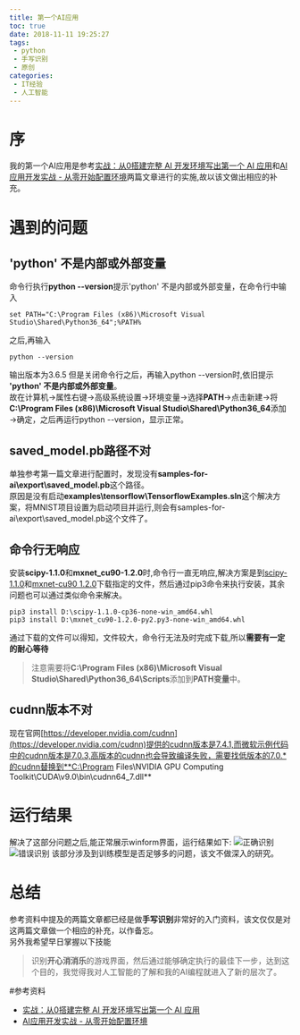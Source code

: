 ```yaml
---
title: 第一个AI应用
toc: true
date: 2018-11-11 19:25:27
tags:
 - python
 - 手写识别
 - 原创
categories:
 - IT经验
 - 人工智能
---
```

# 序

我的第一个AI应用是参考[实战：从0搭建完整 AI 开发环境写出第一个 AI 应用](https://cloud.tencent.com/developer/article/1348205)和[AI应用开发实战 - 从零开始配置环境](http://www.cnblogs.com/ms-uap/p/9123033.html)两篇文章进行的实施,故以该文做出相应的补充。

# 遇到的问题

## 'python' 不是内部或外部变量
命令行执行**python --version**提示'python' 不是内部或外部变量，在命令行中输入
```
set PATH="C:\Program Files (x86)\Microsoft Visual Studio\Shared\Python36_64";%PATH%
```
之后,再输入
```
python --version
```
输出版本为3.6.5
但是关闭命令行之后，再输入python --version时,依旧提示 **'python' 不是内部或外部变量**。  
故在计算机→属性右键→高级系统设置→环境变量→选择**PATH**→点击新建→将**C:\Program Files (x86)\Microsoft Visual Studio\Shared\Python36_64**添加→确定，之后再运行python --version，显示正常。

## saved_model.pb路径不对
单独参考第一篇文章进行配置时，发现没有**samples-for-ai\export\saved_model.pb**这个路径。  
原因是没有启动**examples\tensorflow\TensorflowExamples.sln**这个解决方案，将MNIST项目设置为启动项目并运行,则会有samples-for-ai\export\saved_model.pb这个文件了。

## 命令行无响应

安装**scipy-1.1.0**和**mxnet_cu90-1.2.0**时,命令行一直无响应,解决方案是到[scipy-1.1.0](https://pypi.org/project/scipy/1.1.0/)和[mxnet-cu90 1.2.0](https://pypi.org/project/mxnet-cu90/1.2.0/)下载指定的文件，然后通过pip3命令来执行安装，其余问题也可以通过类似命令来解决。

```
pip3 install D:\scipy-1.1.0-cp36-none-win_amd64.whl
pip3 install D:\mxnet_cu90-1.2.0-py2.py3-none-win_amd64.whl
```
通过下载的文件可以得知，文件较大，命令行无法及时完成下载,所以**需要有一定的耐心等待**
>注意需要将**C:\Program Files (x86)\Microsoft Visual Studio\Shared\Python36_64\Scripts**添加到**PATH变量**中。

## cudnn版本不对

现在官网[https://developer.nvidia.com/cudnn](https://developer.nvidia.com/cudnn)提供的cudnn版本是7.4.1,而微软示例代码中的cudnn版本是7.0.3,高版本的cudnn也会导致编译失败，需要找低版本的7.0.*的cudnn替换到**C:\Program Files\NVIDIA GPU Computing Toolkit\CUDA\v9.0\bin\cudnn64_7.dll**  

# 运行结果
解决了这部分问题之后,能正常展示winform界面，运行结果如下:
![正确识别](正确.png)
![错误识别](错误.png)
该部分涉及到训练模型是否足够多的问题，该文不做深入的研究。

# 总结

参考资料中提及的两篇文章都已经是做**手写识别**非常好的入门资料，该文仅仅是对这两篇文章做一个相应的补充，以作备忘。  
另外我希望早日掌握以下技能
>识别**开心消消乐**的游戏界面，然后通过能够确定执行的最佳下一步，达到这个目的，我觉得我对人工智能的了解和我的AI编程就进入了新的层次了。

#参考资料
* [实战：从0搭建完整 AI 开发环境写出第一个 AI 应用](https://cloud.tencent.com/developer/article/1348205)
* [AI应用开发实战 - 从零开始配置环境](http://www.cnblogs.com/ms-uap/p/9123033.html)
